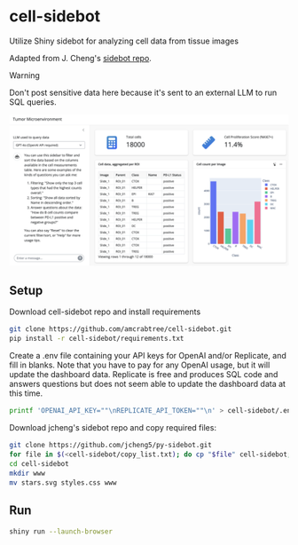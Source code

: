 # cell-sidebot
Utilize Shiny sidebot for analyzing cell data from tissue images

Adapted from J. Cheng's [sidebot repo](https://github.com/jcheng5/py-sidebot/tree/main). 

> [!WARNING]
> Don't post sensitive data here because it's sent to an external LLM to run SQL queries. 

![](images/screenshot.png)

## Setup

Download cell-sidebot repo and install requirements
```sh
git clone https://github.com/amcrabtree/cell-sidebot.git
pip install -r cell-sidebot/requirements.txt
```

Create a .env file containing your API keys for OpenAI and/or Replicate, and fill in blanks. Note that you have to pay for any OpenAI usage, but it will update the dashboard data. Replicate is free and produces SQL code and answers questions but does not seem able to update the dashboard data at this time. 

```sh
printf 'OPENAI_API_KEY=""\nREPLICATE_API_TOKEN=""\n' > cell-sidebot/.env
```

Download jcheng's sidebot repo and copy required files:

```sh
git clone https://github.com/jcheng5/py-sidebot.git
for file in $(<cell-sidebot/copy_list.txt); do cp "$file" cell-sidebot; done
cd cell-sidebot
mkdir www
mv stars.svg styles.css www
```



## Run

```sh
shiny run --launch-browser
```

